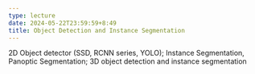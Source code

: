 ```yaml
---
type: lecture
date: 2024-05-22T23:59:59+8:49
title: Object Detection and Instance Segmentation
---
```

2D Object detector (SSD, RCNN series, YOLO); Instance Segmentation, Panoptic Segmentation; 3D object detection and instance segmentation 